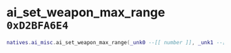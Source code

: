 # ai_set_weapon_max_range `0xD2BFA6E4`

```lua
natives.ai_misc.ai_set_weapon_max_range(_unk0 --[[ number ]], _unk1 --[[ number ]])
```